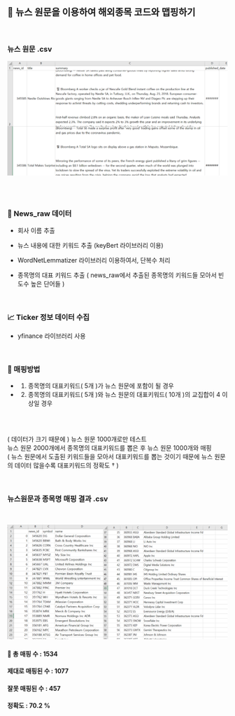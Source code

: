 </br>

## 📌 뉴스 원문을 이용하여 해외종목 코드와 맵핑하기

</br>

### 뉴스 원문 .csv


![img.png](img.png)

</br>
</br>

### 📑 News_raw 데이터

- 회사 이름 추출  
- 뉴스 내용에 대한 키워드 추출 (keyBert 라이브러리 이용)
- WordNetLemmatizer 라이브러리 이용하여서, 단복수 처리  
  
- 종목명의 대표 키워드 추출
( news_raw에서 추출된 종목명의 키워드들 모아서 빈도수 높은 단어들 )

</br>

### 📈 Ticker 정보 데이터 수집  
- yfinance 라이브러리 사용


</br>

###  📌 매핑방법

- 1) 종목명의 대표키워드( 5개 )가 뉴스 원문에 포함이 될 경우  
- 2) 종목명의 대표키워드( 5개 )와 뉴스 원문의 대표키워드( 10개 )의 교집합이 4 이상일 경우

</br>
</br>

( 데이터가 크기 때문에 ) 뉴스 원문 1000개로만 테스트  
뉴스 원문 2000개에서 종목명의 대표키워드를 뽑은 후 뉴스 원문 1000개와 매핑  
( 뉴스 원문에서 도출된 키워드들을 모아서 대표키워드를 뽑는 것이기 때문에 뉴스 원문의 데이터 많을수록 대표키워드의 정확도 † )

</br>

### 뉴스원문과 종목명 매핑 결과 .csv

</br>

![img_1.png](img_1.png)

#### 📣 총 매핑 수 : 1534  
####    제대로 매핑된 수 : 1077  
####    잘못 매핑된 수 : 457  
####    정확도 : 70.2 % 


